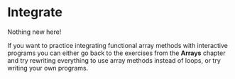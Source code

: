 # Integrate

Nothing new here!

If you want to practice integrating functional array methods with interactive
programs you can either go back to the exercises from the **Arrays** chapter and
try rewriting everything to use array methods instead of loops, or try writing
your own programs.
